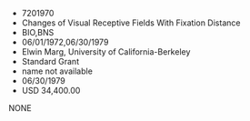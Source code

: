 * 7201970
* Changes of Visual Receptive Fields With Fixation Distance
* BIO,BNS
* 06/01/1972,06/30/1979
* Elwin Marg, University of California-Berkeley
* Standard Grant
*   name not available
* 06/30/1979
* USD 34,400.00

NONE